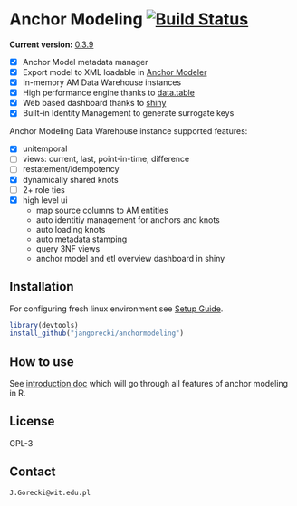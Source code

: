 # Anchor Modeling [![Build Status](https://travis-ci.org/jangorecki/anchormodeling.svg?branch=master)](https://travis-ci.org/jangorecki/anchormodeling)

**Current version:** [0.3.9](NEWS.md)  

- [x] Anchor Model metadata manager
- [x] Export model to XML loadable in [Anchor Modeler](https://roenbaeck.github.io/anchor/)
- [x] In-memory AM Data Warehouse instances
- [x] High performance engine thanks to [data.table](https://github.com/Rdatatable/data.table/wiki)
- [x] Web based dashboard thanks to [shiny](http://shiny.rstudio.com)
- [x] Built-in Identity Management to generate surrogate keys

Anchor Modeling Data Warehouse instance supported features:  

- [x] unitemporal
- [ ] views: current, last, point-in-time, difference
- [ ] restatement/idempotency
- [x] dynamically shared knots
- [ ] 2+ role ties
- [x] high level ui
  - map source columns to AM entities
  - auto identitiy management for anchors and knots
  - auto loading knots
  - auto metadata stamping
  - query 3NF views
  - anchor model and etl overview dashboard in shiny

## Installation

For configuring fresh linux environment see [Setup Guide](inst/doc/setup.md).

```r
library(devtools)
install_github("jangorecki/anchormodeling")
```

## How to use

See [introduction doc](inst/doc/anchormodeling.md) which will go through all features of anchor modeling in R.

## License

GPL-3  

## Contact

`J.Gorecki@wit.edu.pl`
